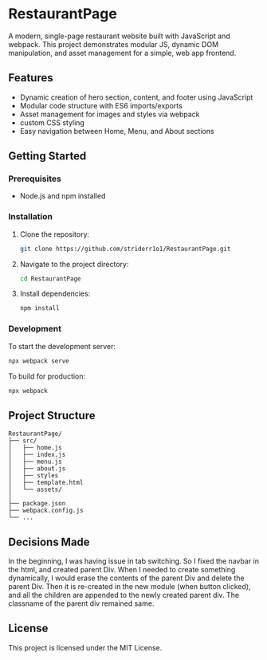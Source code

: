 # RestaurantPage

A modern, single-page restaurant website built with JavaScript and webpack. This project demonstrates modular JS, dynamic DOM manipulation, and asset management for a simple, web app frontend.

## Features
- Dynamic creation of hero section, content, and footer using JavaScript
- Modular code structure with ES6 imports/exports
- Asset management for images and styles via webpack
- custom CSS styling
- Easy navigation between Home, Menu, and About sections

## Getting Started

### Prerequisites
- Node.js and npm installed

### Installation
1. Clone the repository:
   ```bash
   git clone https://github.com/striderr1o1/RestaurantPage.git
   ```
2. Navigate to the project directory:
   ```bash
   cd RestaurantPage
   ```
3. Install dependencies:
   ```bash
   npm install
   ```

### Development
To start the development server:
```bash
npx webpack serve
```

To build for production:
```bash
npx webpack
```

## Project Structure
```
RestaurantPage/
├── src/
│   ├── home.js
│   ├── index.js
│   ├── menu.js
│   ├── about.js
│   ├── styles
│   ├── template.html
│   └── assets/
│       
├── package.json
├── webpack.config.js
└── ...
```

## Decisions Made
 In the beginning, I was having issue in tab switching. So I fixed the navbar in the html, and created parent Div. When I needed to create something dynamically, I would erase the contents of the parent Div and delete the parent Div. Then it is re-created in the new module (when button clicked), and all the children are appended to the newly created parent div. The classname of the parent div remained same.

## License
This project is licensed under the MIT License.
